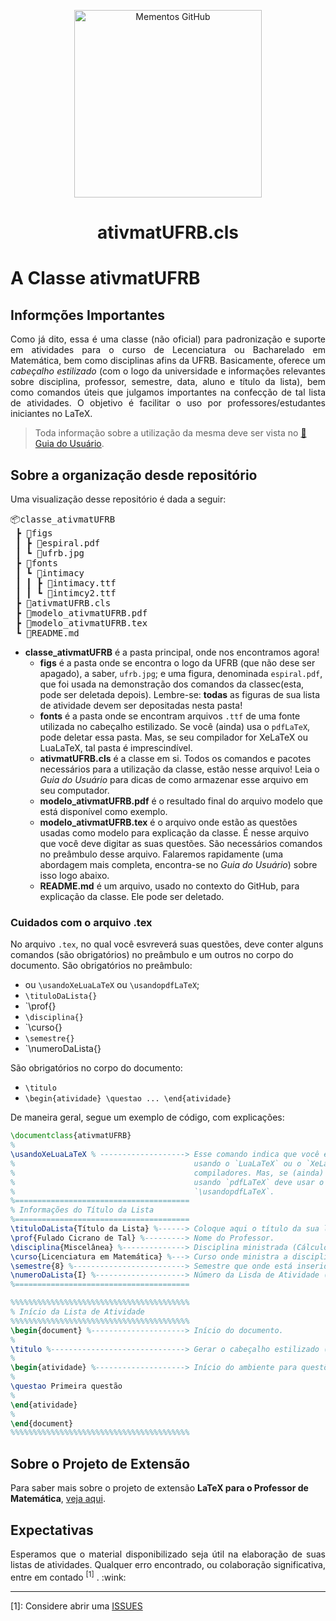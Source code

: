 <p align = "center">
  <img
      width = "300px"
      align = "center"
      src   = "https://github.com/icaro-freire/ativmatUFRB/blob/master/img/logo_preto-e-branco.png"
      alt   = "Mementos GitHub" 
  >
  <h1 align = "center">
      ativmatUFRB.cls
  </h1> 
</p>

# A Classe ativmatUFRB

## Informções Importantes

<p align="justify">
  Como já dito, essa é uma classe (não oficial) para padronização e suporte em atividades para 
  o curso de Lecenciatura ou Bacharelado em Matemática, bem como disciplinas afins da UFRB.
  Basicamente, oferece um <i>cabeçalho estilizado</i> (com o logo da universidade e informações 
  relevantes sobre disciplina, professor, semestre, data, aluno e título da lista), bem como 
  comandos úteis que julgamos importantes na confecção de tal lista de atividades. 
  O objetivo é facilitar o uso por professores/estudantes iniciantes no LaTeX.
</p>

> Toda informação sobre a utilização da mesma deve ser vista no [:link: Guia do Usuário](https://github.com/icaro-freire/ativmatUFRB/blob/master/guia_ativmatUFRB/v1.61/guia-ativmatUFRB.pdf).

## Sobre a organização desde repositório

Uma visualização desse repositório é dada a seguir:

<pre>
📦classe_ativmatUFRB
 ┣ 📂figs
 ┃ ┣ 📜espiral.pdf
 ┃ ┗ 📜ufrb.jpg
 ┣ 📂fonts
 ┃ ┗ 📂intimacy
 ┃ ┃ ┣ 📜intimacy.ttf
 ┃ ┃ ┗ 📜intimcy2.ttf
 ┣ 📜ativmatUFRB.cls
 ┣ 📜modelo_ativmatUFRB.pdf
 ┣ 📜modelo_ativmatUFRB.tex
 ┗ 📜README.md
</pre> 

- **classe_ativmatUFRB** é a pasta principal, onde nos encontramos agora!
  + **figs** é a pasta onde se encontra o logo da UFRB (que não dese ser apagado), a saber, `ufrb.jpg`;
  e uma figura, denominada `espiral.pdf`, que foi usada na demonstração dos comandos da classec(esta, pode ser deletada depois). 
  Lembre-se: **todas** as figuras de sua lista de atividade devem ser depositadas nesta pasta!
  + **fonts** é a pasta onde se encontram arquivos `.ttf` de uma fonte utilizada no cabeçalho estilizado.
  Se você (ainda) usa o `pdfLaTeX`, pode deletar essa pasta.
  Mas, se seu compilador for XeLaTeX ou LuaLaTeX, tal pasta é imprescindível.
  + **ativmatUFRB.cls** é a classe em si. Todos os comandos e pacotes necessários para a utilização da classe, estão nesse arquivo!
  Leia o *Guia do Usuário* para dicas de como armazenar esse arquivo em seu computador.
  + **modelo_ativmatUFRB.pdf** é o resultado final do arquivo modelo que está disponível como exemplo.
  + **modelo_ativmatUFRB.tex** é o arquivo onde estão as questões usadas como modelo para explicação da classe.
  É nesse arquivo que você deve digitar as suas questões.
  São necessários comandos no preâmbulo desse arquivo. Falaremos rapidamente (uma abordagem mais completa, encontra-se no *Guia do Usuário*) sobre isso logo abaixo.
  + **README.md** é um arquivo, usado no contexto do GitHub, para explicação da classe. Ele pode ser deletado.

### Cuidados com o arquivo .tex
No arquivo `.tex`, no qual você esvreverá suas questões, deve conter alguns comandos (são obrigatórios) no preâmbulo e um outros no corpo do documento.
São obrigatórios no preâmbulo:

- ou `\usandoXeLuaLaTeX` ou `\usandopdfLaTeX`;
- `\tituloDaLista{}`
- `\prof{}
- `\disciplina{}`
- `\curso{} 
- `\semestre{}`
- `\numeroDaLista{}

São obrigatórios no corpo do documento:
- `\titulo`
- `\begin{atividade} \questao ... \end{atividade}`

De maneira geral, segue um exemplo de código, com explicações:

```tex
\documentclass{ativmatUFRB}
%
\usandoXeLuaLaTeX % -------------------> Esse comando indica que você está 
%                                        usando o `LuaLaTeX` ou o `XeLaTeX` como
%                                        compiladores. Mas, se (ainda) estiver
%                                        usando `pdfLaTeX` deve usar o comando
%                                        `\usandopdfLaTeX`.
%=======================================
% Informações do Título da Lista
%=======================================
\tituloDaLista{Título da Lista} %------> Coloque aqui o título da sua lista.
\prof{Fulado Cicrano de Tal} %---------> Nome do Professor.
\disciplina{Miscelânea} %--------------> Disciplina ministrada (Cálculo I, Funções de uma Variável Complexa, etc).
\curso{Licenciatura em Matemática} %---> Curso onde ministra a disciplina.
\semestre{8} %-------------------------> Semestre que onde está inserida a DISCIPLINA.
\numeroDaLista{I} %--------------------> Número da Lisda de Atividade (colocar números em algarismos romanos).
%=======================================

%%%%%%%%%%%%%%%%%%%%%%%%%%%%%%%%%%%%%%%%
% Início da Lista de Atividade
%%%%%%%%%%%%%%%%%%%%%%%%%%%%%%%%%%%%%%%%
\begin{document} %---------------------> Início do documento.
%
\titulo %------------------------------> Gerar o cabeçalho estilizado (com logo da UFRB). Não apagar esse comando!
%
\begin{atividade} %--------------------> Início do ambiente para questões!
%
\questao Primeira questão
%
\end{atividade}
%
\end{document}
%%%%%%%%%%%%%%%%%%%%%%%%%%%%%%%%%%%%%%%%
```

## Sobre o Projeto de Extensão

Para saber mais sobre o projeto de extensão **LaTeX para o Professor de Matemática**, [veja aqui](https://sites.google.com/view/latexcfp/p%C3%A1gina-inicial).

## Expectativas
<p align="justify">
  Esperamos que o material disponibilizado seja útil na elaboração de suas listas de atividades.
  Qualquer erro encontrado, ou colaboração significativa, entre em contado <sup>[1]</sup> . :wink:
</p>  

<hr>

[1]: Considere abrir uma [ISSUES](https://github.com/icaro-freire/ativmatUFRB/issues)


